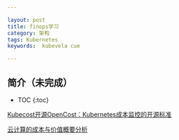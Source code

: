 ```yaml
---

layout: post
title: finops学习
category: 架构
tags: Kubernetes
keywords:  kubevela cue

---
```


## 简介（未完成）

* TOC
{:toc}

[Kubecost开源OpenCost：Kubernetes成本监控的开源标准](https://mp.weixin.qq.com/s/M4taU-hvKhXvBS7hKtSarg)

[云计算的成本与价值概要分析](https://mp.weixin.qq.com/s/4RHc3axLmflp9ZLA51CI5A)